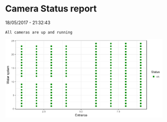 Camera Status report
================
18/05/2017 - 21:32:43

    All cameras are up and running

![](camreport_files/figure-markdown_github/unnamed-chunk-2-1.png)
